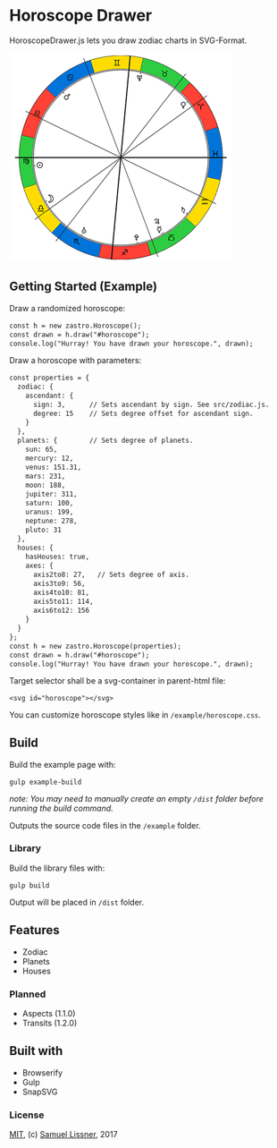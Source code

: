 # Horoscope Drawer

HoroscopeDrawer.js lets you draw zodiac charts in SVG-Format.

![Horoscope Chart](preview.png "Horoscope Chart")


## Getting Started (Example)

Draw a randomized horoscope:

```
const h = new zastro.Horoscope();
const drawn = h.draw("#horoscope");
console.log("Hurray! You have drawn your horoscope.", drawn);
```

Draw a horoscope with parameters:

```
const properties = {
  zodiac: {
    ascendant: {
      sign: 3,      // Sets ascendant by sign. See src/zodiac.js.
      degree: 15    // Sets degree offset for ascendant sign.
    }
  },
  planets: {        // Sets degree of planets.
    sun: 65,
    mercury: 12,
    venus: 151.31,
    mars: 231,
    moon: 188,
    jupiter: 311,
    saturn: 100,
    uranus: 199,
    neptune: 278,
    pluto: 31
  },
  houses: {
    hasHouses: true,
    axes: {
      axis2to8: 27,   // Sets degree of axis.
      axis3to9: 56,
      axis4to10: 81,
      axis5to11: 114,
      axis6to12: 156
    }
  }
};
const h = new zastro.Horoscope(properties);
const drawn = h.draw("#horoscope");
console.log("Hurray! You have drawn your horoscope.", drawn);
```

Target selector shall be a svg-container in parent-html file:

```
<svg id="horoscope"></svg>
```

You can customize horoscope styles like in `/example/horoscope.css`.

## Build

Build the example page with:

```
gulp example-build
```
_note: You may need to manually create an empty `/dist` folder before running the build command._

Outputs the source code files in the `/example` folder.

### Library

Build the library files with:

```
gulp build
```

Output will be placed in `/dist` folder.

## Features

* Zodiac 
* Planets
* Houses

### Planned
* Aspects (1.1.0)
* Transits (1.2.0)

## Built with

* Browserify
* Gulp
* SnapSVG

### License

[MIT](LICENSE), (c) [Samuel Lissner](http://www.slissner.de), 2017

